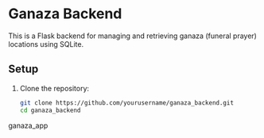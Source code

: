 # Ganaza Backend

This is a Flask backend for managing and retrieving ganaza (funeral prayer) locations using SQLite.

## Setup

1. Clone the repository:
   ```bash
   git clone https://github.com/yourusername/ganaza_backend.git
   cd ganaza_backend
ganaza_app
